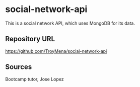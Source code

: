 # social-network-api
This is a social network API, which uses MongoDB for its data.

## Repository URL

https://github.com/TroyMena/social-network-api

## Sources

Bootcamp tutor, Jose Lopez
